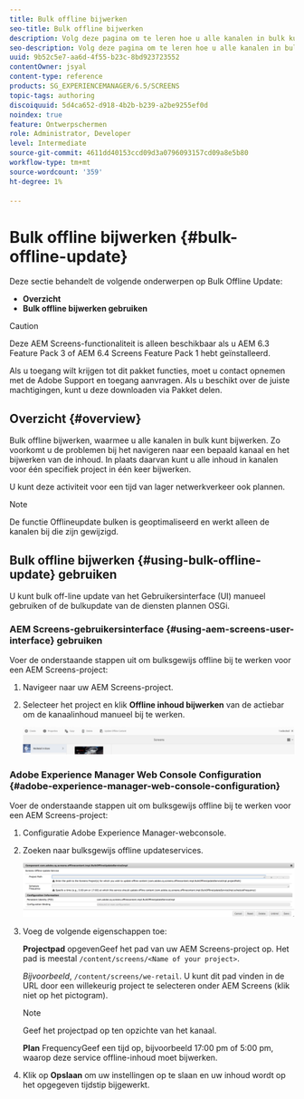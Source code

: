 ```yaml
---
title: Bulk offline bijwerken
seo-title: Bulk offline bijwerken
description: Volg deze pagina om te leren hoe u alle kanalen in bulk kunt bijwerken.
seo-description: Volg deze pagina om te leren hoe u alle kanalen in bulk kunt bijwerken.
uuid: 9b52c5e7-aa6d-4f55-b23c-8bd923723552
contentOwner: jsyal
content-type: reference
products: SG_EXPERIENCEMANAGER/6.5/SCREENS
topic-tags: authoring
discoiquuid: 5d4ca652-d918-4b2b-b239-a2be9255ef0d
noindex: true
feature: Ontwerpschermen
role: Administrator, Developer
level: Intermediate
source-git-commit: 4611dd40153ccd09d3a0796093157cd09a8e5b80
workflow-type: tm+mt
source-wordcount: '359'
ht-degree: 1%

---
```



# Bulk offline bijwerken {#bulk-offline-update}

Deze sectie behandelt de volgende onderwerpen op Bulk Offline Update:

* **Overzicht**
* **Bulk offline bijwerken gebruiken**

>[!CAUTION]
>
>Deze AEM Screens-functionaliteit is alleen beschikbaar als u AEM 6.3 Feature Pack 3 of AEM 6.4 Screens Feature Pack 1 hebt geïnstalleerd.
>
>Als u toegang wilt krijgen tot dit pakket functies, moet u contact opnemen met de Adobe Support en toegang aanvragen. Als u beschikt over de juiste machtigingen, kunt u deze downloaden via Pakket delen.

## Overzicht {#overview}

Bulk offline bijwerken, waarmee u alle kanalen in bulk kunt bijwerken. Zo voorkomt u de problemen bij het navigeren naar een bepaald kanaal en het bijwerken van de inhoud. In plaats daarvan kunt u alle inhoud in kanalen voor één specifiek project in één keer bijwerken.

U kunt deze activiteit voor een tijd van lager netwerkverkeer ook plannen.

>[!NOTE]
>
>De functie Offlineupdate bulken is geoptimaliseerd en werkt alleen de kanalen bij die zijn gewijzigd.

## Bulk offline bijwerken {#using-bulk-offline-update} gebruiken

U kunt bulk off-line update van het Gebruikersinterface (UI) manueel gebruiken of de bulkupdate van de diensten plannen OSGi.

### AEM Screens-gebruikersinterface {#using-aem-screens-user-interface} gebruiken

Voer de onderstaande stappen uit om bulksgewijs offline bij te werken voor een AEM Screens-project:

1. Navigeer naar uw AEM Screens-project.
1. Selecteer het project en klik **Offline inhoud bijwerken** van de actiebar om de kanaalinhoud manueel bij te werken.

   ![screen_shot_2018-04-24at122256pm](assets/screen_shot_2018-04-24at122256pm.png)

### Adobe Experience Manager Web Console Configuration {#adobe-experience-manager-web-console-configuration}

Voer de onderstaande stappen uit om bulksgewijs offline bij te werken voor een AEM Screens-project:

1. Configuratie Adobe Experience Manager-webconsole.
1. Zoeken naar bulksgewijs offline updateservices.

   ![screen_shot_2018-04-24at121428pm](assets/screen_shot_2018-04-24at121428pm.png)

1. Voeg de volgende eigenschappen toe:

   **Projectpad** opgevenGeef het pad van uw AEM Screens-project op. Het pad is meestal `/content/screens/<Name of your project>`.

   *Bijvoorbeeld*, `/content/screens/we-retail`. U kunt dit pad vinden in de URL door een willekeurig project te selecteren onder AEM Screens (klik niet op het pictogram).

   >[!NOTE]
   >
   >Geef het projectpad op ten opzichte van het kanaal.

   **Plan** FrequencyGeef een tijd op, bijvoorbeeld 17:00 pm of 5:00 pm, waarop deze service offline-inhoud moet bijwerken.

1. Klik op **Opslaan** om uw instellingen op te slaan en uw inhoud wordt op het opgegeven tijdstip bijgewerkt.

